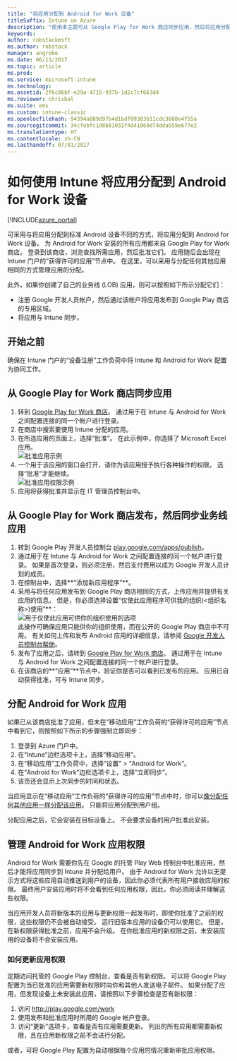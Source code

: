 ```yaml
---
title: "将应用分配到 Android for Work 设备"
titleSuffix: Intune on Azure
description: "使用本主题可从 Google Play for Work 商店同步应用，然后将应用分配到 Android for Work 设备。"
keywords: 
author: robstackmsft
ms.author: robstack
manager: angrobe
ms.date: 06/13/2017
ms.topic: article
ms.prod: 
ms.service: microsoft-intune
ms.technology: 
ms.assetid: 2f6c06bf-e29a-4715-937b-1d2c7cf663d4
ms.reviewer: chrisbal
ms.suite: ems
ms.custom: intune-classic
ms.openlocfilehash: 94394a889d97b4d1bdf09303b11cdc3688e4f55a
ms.sourcegitcommit: 34cfebfc1d8b81032f4d41869d74dda559e677e2
ms.translationtype: HT
ms.contentlocale: zh-CN
ms.lasthandoff: 07/01/2017
---
```

# 如何使用 Intune 将应用分配到 Android for Work 设备
<a id="how-to-assign-apps-to-android-for-work-devices-with-intune" class="xliff"></a>

[!INCLUDE[azure_portal](./includes/azure_portal.md)]

可采用与将应用分配到标准 Android 设备不同的方式，将应用分配到 Android for Work 设备。 为 Android for Work 安装的所有应用都来自 Google Play for Work 商店。 登录到该商店，浏览查找所需应用，然后批准它们。
应用随后会出现在 Intune 门户的“获得许可的应用”节点中。 在这里，可以采用与分配任何其他应用相同的方式管理应用的分配。

此外，如果你创建了自己的业务线 (LOB) 应用，则可以按照如下所示分配它们：
- 注册 Google 开发人员帐户，然后通过该帐户将应用发布到 Google Play 商店的专用区域。
- 将应用与 Intune 同步。

## 开始之前
<a id="before-you-start" class="xliff"></a>

确保在 Intune 门户的“设备注册”工作负荷中将 Intune 和 Android for Work 配置为协同工作。

## 从 Google Play for Work 商店同步应用
<a id="synchronize-an-app-from-the-google-play-for-work-store" class="xliff"></a>

1. 转到 [Google Play for Work 商店](https://play.google.com/work)。 通过用于在 Intune 与 Android for Work 之间配置连接的同一个帐户进行登录。
2. 在商店中搜索要使用 Intune 分配的应用。
3. 在所选应用的页面上，选择“批准”。 在此示例中，你选择了 Microsoft Excel 应用。<br>
  ![批准应用示例](media/approve.png)
4. 一个用于该应用的窗口会打开，请你为该应用授予执行各种操作的权限。 选择“批准”才能继续。<br>
  ![批准应用权限示例](media/approve-app-permissions.png)
5. 应用将获得批准并显示在 IT 管理员控制台中。

## 从 Google Play for Work 商店发布，然后同步业务线应用
<a id="publish-then-synchronize-a-line-of-business-app-from-the-google-play-for-work-store" class="xliff"></a>

1. 转到 Google Play 开发人员控制台 [play.google.com/apps/publish](https://play.google.com/apps/publish)。
2. 通过用于在 Intune 与 Android for Work 之间配置连接的同一个帐户进行登录。 如果是首次登录，则必须注册，然后支付费用以成为 Google 开发人员计划的成员。
3. 在控制台中，选择**“添加新应用程序”**。
4. 采用与将任何应用发布到 Google Play 商店相同的方式，上传应用并提供有关应用的信息。 但是，你必须选择设置“仅使此应用程序可供我的组织(<组织名称>)使用”**：<br>
  ![用于仅使此应用可供你的组织使用的选项](media/restrict.png)<br>
此操作可确保应用只能供你的组织使用，而在公开的 Google Play 商店中不可用。
有关如何上传和发布 Android 应用的详细信息，请参阅 [Google 开发人员控制台帮助](https://support.google.com/googleplay/android-developer/answer/113469)。
5. 发布了应用之后，请转到 [Google Play for Work 商店](https://play.google.com/work)。 通过用于在 Intune 与 Android for Work 之间配置连接的同一个帐户进行登录。
6. 在该商店的**“应用”**节点中，验证你是否可以看到已发布的应用。 应用已自动获得批准，可与 Intune 同步。

## 分配 Android for Work 应用
<a id="assign-an-android-for-work-app" class="xliff"></a>

如果已从该商店批准了应用，但未在“移动应用”工作负荷的“获得许可的应用”节点中看到它，则按照如下所示的步骤强制立即同步：

1. 登录到 Azure 门户中。
2. 在“Intune”边栏选项卡上，选择“移动应用”。
3. 在“移动应用”工作负荷中，选择“设置” > “Android for Work”。
4. 在“Android for Work”边栏选项卡上，选择“立即同步”。
5. 该页还会显示上次同步的时间和状态。

当应用显示在“移动应用”工作负荷的“获得许可的应用”节点中时，你可以[像分配任何其他应用一样分配该应用](/intune-azure/manage-apps/deploy-apps)。 只能将应用分配到用户组。

分配应用之后，它会安装在目标设备上。 不会要求设备的用户批准此安装。

## 管理 Android for Work 应用权限
<a id="manage-android-for-work-app-permissions" class="xliff"></a>
Android for Work 需要你先在 Google 的托管 Play Web 控制台中批准应用，然后才能将应用同步到 Intune 并分配给用户。  由于 Android for Work 允许以无提示方式将这些应用自动推送到用户的设备，因此你必须代表所有用户接收应用的权限。  最终用户安装应用时将不会看到任何应用权限，因此，你必须阅读并理解这些权限。

当应用开发人员将新版本的应用与更新权限一起发布时，即使你批准了之前的权限，这些权限仍不会被自动接受。 运行旧版本应用的设备仍可以使用它。 但是，在新权限获得批准之前，应用不会升级。 在你批准应用的新权限之前，未安装应用的设备将不会安装应用。

### 如何更新应用权限
<a id="how-to-update-app-permissions" class="xliff"></a>

定期访问托管的 Google Play 控制台，查看是否有新权限。 可以将 Google Play 配置为当已批准的应用需要新权限时向你和其他人发送电子邮件。 如果分配了应用，但发现设备上未安装此应用，请按照以下步骤检查是否有新权限：

1. 访问 http://play.google.com/work
2. 使用发布和批准应用时所用的 Google 帐户登录。
3. 访问“更新”选项卡，查看是否有应用需要更新。  列出的所有应用都需要新权限，且在应用新权限之前不会进行分配。  

或者，可将 Google Play 配置为自动根据每个应用的情况重新审批应用权限。 



